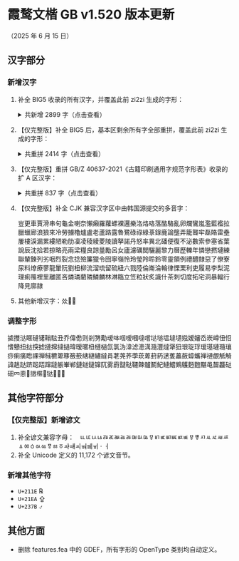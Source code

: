 # 霞鹜文楷 GB v1.520 版本更新

（2025 年 6 月 15 日）

## 汉字部分

### 新增汉字

1. 补全 BIG5 收录的所有汉字，并覆盖此前 zi2zi 生成的字形：
   <details>
   <summary>共新增 2899 字（点击查看）</summary>
   亃亄仈仚仴伂伄伅伒伓伔伳伿佌佒佪侀侅侇侐侕侺俀俇俖俴倇倎倗倠倱倵偅偋偑偛偞偠偤偨偩偫偮偳傂傇傋傞傮傰傶傸傽傿僁僈僋僓僗僛僠僪僸儃儊儜儠儢儤儥儩儰冞冹凗刉刞刡刱剢剫剬剭剼劋劮勂勓勫勯勴匎匒匢匰匴匷厊厏厒厗厜厞厧厬吇吘吙吜吤吷呁呅呏呡呬咰咶哠哤哫哸哻唃唋唒唴啒啽喍喕喡喣嗂嗕嗢嗼嗿嘂嘄嘕嘳嘺嘾噈噊噞噮噳噾嚁嚂嚍嚗嚘嚝嚧嚽囆囋圁圔圚圛圠坅坲垀垗垘垶垹垼埐埢埥埩埬埱堁堔堛堜堥堬堮堳堷堸堹堻塉塎塛塣塴塶塺塻墂墆墇墎墏墔墥墱墽墿壉壏壒壛壣夃夎奊奜奱奷奿妎妐妠妱妴妵妼妽姇姌姏姖姠姡姭姴姺娊娏娕娞娮娷娾婂婃婈婐婑婒婓婛婜婝婟婩婰婽媋媎媏媔媝媥媦媩媰媶媷媹嫀嫇嫊嫍嫝嫞嫟嫨嫬嫴嫶嫷嫸嫹嬁嬂嬇嬏嬓嬚嬞嬠嬦嬧嬼孇孈孎孷宎宒宨寊寋寎寠寣寪寲尌尳屇屔屖屪屳岆岋岏岒岓岝岟岤岥岮岯岰峆峈峊峌峐峔峖峚峞峟峷峸峹崏崝崥崨崰崲崵崷崸崹崺崼嵀嵉嵑嵕嵞嵢嵣嵥嵧嵨嵱嵷嵹嵺嵼嵿嶀嶆嶈嶉嶚嶜嶞嶡嶭嶯嶱嶵巀巆巏巑巕帄帎帠帢帤帴帾幁幊幋幍幏幓幜幝幦幩幭幯庂庈庉庌庍庛庢庣庬庮庲廅廇廗廘廜廦廧廮廯廲弅弚弣弤弰彃彋彏彯彴彸彾徖徟徥徦徲徶徻徾徿忀忁忕忯忴怉怋怌怑怓怢怤怬怭怮怲怴怷恀恄恌恘恛恞恦恮恲悀悇悐悜悷悹悺惀惁惃惈惌惍惤惾惿愄愅愋愘愝愩愮愯愲愶愻慀慅慉慏慔慖慛慞慡慦慲慹憀憉憌憛憡憪憰憳憴憵憸憼憿懅懖懠懤懥懧懩懪懫懭懮懰懱懹懻戁戃戫戺抁抎抩抭抯抰抳抸拫拰拲拸拺拻挀挋挏挬挭挴挸捁捇捈捊捑捖捚捰捸捼掁掅掍掑揂揊揓揗揘揟揥揧揨揯揱搎搘搚搫搮搷搹摍摡摥摦摨摫摬摮摲摿撊撌撗撜撱擃擏擙擨擫攁攃攇攌攍攐攓攗攠攡攭攳敊敤敥敪敯敶敼敿斀斔斖斞斪斻旍旓旚昅昋昢昦昲昹晇晑晲晼暀暆暊暔暡暩暯暰暷暺暽曊曋曒曘曞曤曫曭曮朄朠朹朻朼朾杍杚杬杸杹杽枃枆枎枮枺柉柋柌柍柛柣柦柪柭柸柼栚栜栠栥栦栨栮栵栺桏桻桽梀梉梊梋梑梒梤梪梬棇棌棎棜棝棞棦棩棳棴棷椔椕椯椼楁楄楅楈楉楋楌楎楏楑楖楘楰楶楺榐榓榗榚榞榡榩榬榯榳榵榶榹榽槂槄槆槉槦槬槮槸樄樆樇樉樍樥樦樧樻樼橀橁橉橍橎橏橕橝橠橧橨橩橭橯橶檅檌檒檓檕檚檡檤檦檭檶檷檹檺檽櫅櫇櫏櫐櫙櫠櫮櫯櫰櫹欀欈欘欚欥欨欭欯欳欴欼歂歊歋歍歑歞歭歾殈殌殎殏殑殔殙殟殥殦殧殰殶毃毄毇毊毠毢毤毦毲毻氀氃氋氠氻汃汌汒汥汦汱汸沀沎沰沶沷泀泍泒泭泲泹洀洃洉洍洖洠洬洯洷浀浘浢浧浨浶浺浽浾涀涃涆涋涳涺涻涽涾淉淔淗淢淣淭渀渃渜渨渱渳渵渻渿湀湅湆湇湒湕湚湤湥湱湷湸湹溒溗溙溛溣溤溰溾滐滖滜滱滵滶滼漀漃漅漇漎漜漞漟漡漮漰漺潀潃潎潐潒潡潧潪潫潬潳潻澅澓澕澖澞澢澰澲澸澺澿濄濈濌濍濎濏濝濢濣濦濧濭濲濴濷濻濿瀀瀊瀎瀖瀗瀙瀢瀤瀩瀪瀫瀸瀻瀿灁灅灆灉灖灗灚灛灟灡灢灦灪灱灴炂炃炄炑炩炴炾烅烆烍烒烗烡烢烸烼焀焂焋焍焎焛焟焣焥焨焲煂煄煍煔煘煝煪煰熂熆熐熞熡熤熧熩熪熼熽燅燆燇燘燛燢燤燨燰燱燲燽爂爃爅爙爞爢爣爦爩牄牉牊牏牞牬牰牳牶牼犆犈犉犌犎犐犑犓犕犘犚犝犞犣犤犥犦犩犪犵犿狅狋狑狘狚狜狟狣狤狦狪狫猀猈猏猑猒猣猦猧猭猳猵獀獊獑獙獝獞獟獡獥獩獳獶獽獿玂玬玸珔珘珚珜珼珿琌琝瑎瑏瑐瑵瑼瑿璔璚璭璯璶璷璾瓁瓂瓃瓋瓕瓗瓙瓨瓬瓵瓽瓾甂甇甈甋甐甒甝畣畽疀疄疘痋痑痝痭痵痶痷痸痻痽瘔瘚瘨瘯瘱瘽癐癓癚癵癹皉皊皏皒皫皯皵皽皾盄盓盚盰盳盵盺眃眅眐眑眓眕眧眱眳眹眻睌睕睙睧睯睼瞁瞂瞃瞈瞉瞗瞙瞛瞝瞡瞣瞲瞴瞺矂矄矉矊矌矎矏矐矔矕矘矠矷矹砃砅砎砏砐砓砨砪硈硉硢硥硰硱硹硻硾碀碄碅碠碢碤碬磃磄磍磛磝磢磥磩磪磭磿礂礉礔礗礛礜礝礣礥礭礯礹祄祌祑祒祡祣祩祪祰祳祴祹祽禂禈禐禓禗禜禬禭禲禶禷秅秎秠秶秷秺稄稊稐稒稓稕稛稢稦稫稰穔穘穛穧穬穱穻穾窇窉窏窐窔窙窢窫窱窲窷竀竁竮竷笀笁笅笉笎笓笚笝笣笰笲笻筄筡筣筸箈箊箌箛箤箹篊篎篕篜篞篟篣篧篫篹篻篽篿簁簂簅簊簎簐簜簢簥簭簳簼籅籇籈籉籊籚籦籫籺籿粀粈粊粌粖粣粴粻糐糑糔糪糮糷糽紁紌紎紏紒紨紶紸紻紽絇絊絑絒絔絘絟絧絩絫絼綅綒綔綩綼緀緂緆緎緛緧緮緰緳緷縃縌縍縎縓縔縜縤縥縪縰縸縼繀繂繉繌繓繗繜繟繣繲繴繵繺纀纋纗罊罜罞罬罺罼羉羍羒羛羜羠羦羬羭羳羵羷羺羻羾翇翉翐翑翗翜翞翢翨翪翭翲翴翵翿耛耟耴耹耾聇聈聏聑聜聧肂肒肕肵胅胉胏胑胕胦胻脀脙脭腃腄腇腏腛腜腞腢腶膌膟膧膬膮膱膲膷膹膼臄臅臇臐臗臡臦臷舑舕舼舽舿艂艒艓艛艜艞艡艩艬艭艵艼芀芅芐芔芞芺苀苂苃苪苬苭苰苵茙茠茤茥茦茪茻荂荈荋荎荴荶荾莁莃莈莋莌莏莐莔莗莤莥莮菃菄菆菋菕菗菛菞菤菧菨菬菮菳菺萐萒萛萫萯萰萶萷萺萻萿葀葂葃葄葋葌葍葐葔葝葞葟葥葨葽葾蒆蒏蒑蒘蒚蒛蒢蒤蒧蒩蒪蒫蒬蒮蒰蒶蓅蓌蓎蓒蓔蓗蓛蓩蓫蓶蓹蓻蓾蔇蔉蔋蔍蔎蔏蔒蔖蔙蔜蔝蔠蔤蔨蔩蔪蔮蔰蔱蕄蕇蕍蕑蕔蕛蕦蕧蕮蕱蕵蕶蕼薂薃薍薎薕薖薚薝薞薡薣薧薱薵薽藀藄藅藆藇藈藋藒藗藘藙藚藞藡藢藣藫藬藯藰藱藲藸藽蘁蘉蘌蘙蘜蘠蘣蘥蘪蘬蘮蘱蘲蘳蘴蘶蘹蘻蘾虃虇虈虋虌虖虥虨虪虭虳虴蚅蚇蚎蚐蚔蚗蚙蚞蚢蚥蚳蚷蚸蚹蚼蚽蚾蛂蛅蛌蛓蛖蛗蛚蛜蛝蛢蛦蛨蛪蛵蛶蛷蜁蜌蜛蜠蜤蜦蜧蜪蜬蜭蜲蜳蜵蜸蝁蝆蝏蝐蝑蝔蝖蝞蝢蝧蝩蝫蝬蝳蝵蝷蝺螁螇螉螏螐螒螖螚螜螝螤螪螰螴螶螸螼蟂蟔蟗蟙蟝蟞蟡蟤蟦蟨蟺蟼蠀蠈蠉蠌蠝蠠蠤蠥蠦蠩蠪蠫蠬蠮蠯蠰蠳蠸蠾蠿衁衈衧衱衴衶衼袀袃袉袌袕袛袡袧袨袬袲袶袹裍裐裗裚裞裧裫裬裮裷裺褁褅褉褑褖褗褢褣褩褬褮褷褼襂襉襋襐襑襒襓襗襘襙襛襡襣襩襱襳襹襺襼覛覝覞覟覢覣覭覮覹覾觓觙觛觠觡觢觤觨觬觰觲觷觻觾訞訧訬訰訹訿詄詊詌詍詙詴詺誁誃誋誙誫誸誺誻誽諀諃諅諈諘諙諨諯諰諵諻諿謆謈謍謑謒謕謘謜謞謣謤謥謧謪謯謰謱謵謶謺謻謽譂譅譇譈譋譐譑譒譕譗譝譣譥譧譹譻讂讄讈讘谹谻谾豂豃豅豋豏豜豟豤豥豩豯豰豱豲豵豷豽貀貁貄貑貕貗貚貜貣貥貵貹貾賌賗賝賟賥賳賹贀贂贆贙赨赲赹赻赽趀趉趎趏趓趛趜趠趥趧趪趬趭趮趶趹跓跘跜跠跧跾踀踂踃踇踍踑踓踗踙踚踛踤踥踾踿蹖蹗蹝蹥蹪蹸躆躌躎躖躟躠躣躤躨躩軂軉軓軗軘軜軞軠軡軦軧軩軬軮軯軴軵軶軷輁輆輍輎輐輑輖輘輚輠輤輲轃轈轋轏轐轑轓轖轙轚轛轠迉迖迗迡迣迼迾迿逜逽逿遫遳遻遾邔邞邟邥邧郔郖郘郠郣郥郩郱郲郹郺郻鄁鄇鄈鄍鄎鄐鄝鄟鄤鄦鄨鄬鄵鄸鄻鄿酀酁酄酟酠酨醀醏醓醙醝醟醠醥醧醷釢釨釫釱釳釸鈌鈏鈖鈙鈭鈲鉒鉓鉖鉡鉣鉰鉹鉽銂銇銋銌銔銝銡銢銤銴銵鋀鋄鋍鋎鋡鋷鋾錉錋錌錎錓錔錖錭錴錹鍎鍐鍕鍞鍡鍣鍷鍻鎀鎃鎉鎍鎎鎑鎕鎙鎟鎥鎨鎱鎴鏎鏒鏕鏙鏣鏧鏬鏮鏼鏾鏿鐀鐆鐉鐊鐌鐑鐕鐖鐪鐬鐰鐷鐹鐼鑆鑇鑉鑋鑏鑐鑗鑝鑩鑮鑯鑳鑴鑸钀钃镺镻镼镽閍閐閞閮閵閷闀闅闛闟闣阞阠阣阤阹阺陃陊陓陫陭陯陱陾隀隇隒隓隢隬隿雂雈雓雔雗雡雥雵雸雽雿霋霐霒霘霟霥霩霬霮霯霵霺霿靇靋靲靻靾鞂鞃鞈鞊鞎鞗鞙鞤鞪鞷鞻韄韇韎韏韐韕韖韗韘韟韣韥韰韸韺韽頖頛頝頧頨頩頯顁顃顄顅顈顉顊顐顜顝顟顠顤顩顪顲颩颬颲颽颾飁飂飉飋飌飶飹飺餀餇餥餩餪餫餯餰饇饎饓饖饙饛饡馣馫馰馲馵馻馽駂駇駋駌駍駎駏駖駗駣駤駥駧駩駴駶駷駺駽駾騆騇騔騚騛騜騝騢騥騩騪騬騴騹騺騽騿驆驈驉驓驔驙驞驠驧驨骻髇髊髍髐髬髶髺髼鬄鬊鬕鬗鬤鬫鬵鬺鬾鬿魒魕魖魡魤魦魧魰魱魻魼鮂鮅鮇鮛鮤鮥鮯鮵鮽鮿鯄鯚鯜鯞鯠鯥鯦鯬鯸鰎鰝鰫鰴鰽鰿鱄鱌鱎鱐鱕鱞鱢鱦鱱鱳鱴鱹鳦鳪鳭鳱鳵鳹鳺鳻鳼鳿鴀鴄鴅鴐鴔鴘鴙鴠鴢鴩鴭鴮鴱鴶鴸鵅鵊鵋鵌鵔鵖鵗鵘鵚鵛鵧鵨鵱鵳鵴鵵鵸鵽鵿鶀鶁鶅鶈鶌鶐鶔鶙鶛鶜鶝鶞鶟鶢鶣鶦鶧鶨鶭鶳鶶鶷鶾鷅鷋鷌鷍鷐鷑鷒鷕鷘鷜鷡鷢鷣鷤鷨鷩鷬鷮鷵鷶鷷鷻鷾鸁鸃鸄鸅鸆鸉鸋鸍鸐鸔麆麉麊麍麎麔麙麚麛麜麠麡麧麮麷黀黂黈黓黖黚黤黫黭黳黺鼀鼁鼆鼏鼖鼘鼚鼛鼜鼞鼣鼤鼨鼭鼮鼰鼲鼳鼵鼶鼸齀齂齃齈齌齍齛齝齞齤齥齫齸齹齺龒龤
   </details>

2. 【仅完整版】补全 BIG5 后，基本区剩余所有字全部重拼，覆盖此前 zi2zi 生成的字形：
   <details>
   <summary>共重拼 2414 字（点击查看）</summary>
   乊乤乥乧乨乬乮乯乴乺乻乽亗亪亴仒仢仧仯仸仹仺仾伆伇伌伖伮伵佂佄佅佋佦佨佭佱侎侓侙侟侤侰侱侸侼侽俆俌俒俕俢俧俰俹俼倃倄倊倽倿偄偒偔偙偧偱偹傁傄傆傊傐傓傗傟傠傡傫傹傼僀僃僐僒僟僲僷僺僼儏儙儝儣儧儨儬儯儶兂兓兘兯兺兾冟冸冿凁凲刏刢刯剈剓剘剶劅劆劕劥劧劰劶劷劸劺劽勆勊勎勏勜勨勪勬勭勮勶勽匌匓匘匛匥匨匩匫匶卙卥卶卾厁厇厈厑厱厸厼叅叏叐叓叧叴吺呄呚呞呭呮呹咞咟哛哬哴哵哾唀唍唟唺唽啂啔啘啚啨啺喅喖喗喛喠喯喴喸嗘嗠嗭嗴嘃嘇嘊嘋嘙嘨嘼噄噕噖噟噡噧噵嚋嚑嚖嚩嚰嚺囐囕囩囶圎圑圗圤圥圼圽圿坃坄坈坓坕坖坘坸坹坾垁垊垑垖垷埄埅埉埍埑埛埾堏堒堓堚堟堢堫塇塐塖塜塦塧塪塷墌墛墢墤墧墭墴墷壀壡壦壭夁夈夑夓夝夞夡夦夰夳夵夻奃奙奞奟奦奯奵奺妋妌妔妕妚妰妿姄姕姟姢姯姰娂娋娎娐娔娝娡娢娤娦娧娨娰娺娻娽婅婎婏婔婙婡婨婮婯婱婲婹媀媅媇媈媉媑媘媙媡媣媨嫅嫎嫓嫧嫼嫾嬄嬆嬊嬍嬒嬕嬘嬜嬟嬩嬳嬵嬹嬺嬻孂孄孉孊孒孞孠孡孧孯孴孹宆宐宑宔宩宯宱宲宷宺宻宼寈寏寚寭寴寷尀尡尦尮尯屒屗屫屵屸屽岄岇岎岲岴峍峕峜峢峫峲峳峼崈崉崊崓崜崫崻嵈嵍嵔嵟嵠嵡嵤嵦嵪嵮嵰嵻嶏嶑嶖嶘嶛嶣嶤嶥嶫嶳嶶嶾嶿巁巄巈巊巙巚巬巶巺巼帇帉帍帓帞帪帲帹帺幆幉幐幒幥庎庘庡庩庺廀廤廫廭弙弞弫弬弽弿彂彇彵彺徍徎徏徔徚徝徢徣徰徱忂忇忋忎忚忛忢忦忬忲忶忹怇怈怘怟怣怰怶怸怽怾恈恎恑恖恗恜恱恴恾悏悑悓悘悡悥惂惐惒惖愂愇愌愗愞愢愪愱愳愵愸愹慃慐慗慩慸慻慿憄憅憆憈憗憞憠憣憥憦憻憽懀懄懎懏懓懗懙懚懛懝懡懬懯懳戂戅戜戨戵扄扏扝扟扵扸抍抙抣抧抲抷拀拞拪挄挅挆挒挗挮挰捓捛捠捤捪捳捹掋掓掕掦掶揁揔搃搄搈搑搱搸搻搼摉摌摕摗摚摢摤摪摼摾撁撎撔撛撪撯撶擆擈擌擑擟擮擵擹攂攈攊攚攨攱敀敐敒敟敡敮敽斊斍斦斱斴斺旀旇旈旉旊旑旔旕旘旜旪旫昁昖昗昘昛昩昸晀晆晍晎晘晠晭晵晽晿暏暓暚暛暜暞暥暬暭曂曃曅曍曎曐曑曓曔曕曗曟曢曥曧曪曯朂朇朑朚朜朩朰杊杒杔杘杛杫枀枂枈枖枛枤枽枿柇柕柡柨栍栕栙栣栤栶桇桖桗桘桳梈梕梙梚梞梷梸梻棙棛棾棿椂椃椖椘椞椩椮椱椺楃楆楇楍楐楧榋榌榏榒榝榟榢榸榺槈槒槡槣槯槰槵樃樎樚樜樤樬樭橃橊橌橗橣橬橮橴橵橷橻檂檆檈檊檋檏檘檙檧檰檱檼櫀櫄櫉櫎櫒櫔櫕櫖櫗櫘櫦櫩櫭櫲櫴櫵櫷櫾櫿欁欆欇欎欕欜欦欩欪欫欮欰歀歄歏歚歝歨歫歮歰歱歵歽殅殐殜殝毭毮氎氒氱汄汅汑汓汖汣汬汵汷汼沑沗沞沠泈泋泘泟泤泦泴泿洂洆洔洕洜洡洦浌浖浝浫浱浳涁涥涰涱涶淁淎淧淾淿渁渂渄渆渏渒渘渞渪渷湈湐湗湙湬湭湰湵湽溄溊溋溑溕溨溩溬溭溸滣滰滳滺漐漗漛漝漨漽潂潈潉潌潥潨潱潹澃澊澏澝澟澷澻濅濐濖濗濙濥濪濸濽瀃瀈瀐瀒瀓瀥瀭瀮瀶灓灙灜灮灲灳灷炇炈炍炏炐炗炠炢炥炦炨炪炲炶炿烄烉烐烣烥烪烮烲烵烾焁焃焈焑焒焝焤焧焩焪焬焭焳焵焷焸焹焻焽煈煛煫煭煯煵煷煾熃熋熌熍熎熑熓熖熣熦熫熭熮熴熶熷燌燍燑燝燞燣燩燪燯燳燷燺爄爈爉爋爎爏爑爖爘爜爠爡爥爯爳爴牃牅牑牔牗牨牫牭牱犃犔犙犜犫犳犻狏狕狧狵猉猐猚猠猽獆獈獓獔獖獜獹玌玐玜玣玪珁珟珬珯珻琑琒琗琘琙琜琧琻琽琾瑘瑡瑻璄璌璍璑璓璖璙璛璳璴璼瓄瓇瓉瓎瓐瓪瓭瓳瓹瓺瓼甉甊甠甤甧畁畃畒畕畞畡畨畻畼疅疈疛疜疞疨疷痆痜痥痮瘎瘒瘬瘶瘷瘹癁癏癑癕癛癝癳癷皅皌皍皔皗皘皟皢皣皧皨皩皳皼盀盙盠盢盶盽盿眂眆眏眔眖眗眪眮眰眿睂睈睉睓睗睝睤睰睱睳睴睵睶睸睻瞊瞐瞔瞦瞮瞯瞸瞾矀矃矅矆矈矒矡矤矪矵砊砋砙砞砤砶砽硂硄硆硛硟硡硣硧硳硸硽碂碊碋碐碒碝碦碮碷碽碿磀磂磇磒磗磦磫磮磰磶磸礀礊礋礍礏礕礘礚礟礠礢礲礶礷祍祙祦祬祮祱祵祶祻禃禆禉禙禞禣禯秇秐秓秗秙秛秢秨秱秲秳秴秵秹秼秿稁稇稏稝稡稤稥稧稩稪稸穁穒穓穕穥穯穲穳穼窂窚窛窡窤窧窹窽竂竌竎竐竔竛竨竩竬竱竲竴竼笌笍笖笗笜笡笩笽笿筁筃筕筗筙筟筨筪筫箁箃箉箮箰箳箶箺箻箼箽箿篂篈篍篐篖篬篵篺簄簈簚簛簤簯簲簵簺籄籎籒籕籞籡籭籶籷粎粏粓粙粚粠粶粷粸糃糆糏糓糛糣糤糥糦糩糳紤紦紪紭紴紷絠絤絥絬絴絾綂綇綊綐綗綘綤綥綨綶緃緢緭緸緾緿縇縘縙縨縬繛繤繥繬繱纝缻缼罀罁罖罤罯羀羄羏羐羘羪羫翓翖翝翤耊耓耚耣耫耯聀聁聄聅聉聎聕聗聙聥聫聭聮聺肁肍肑肔肗肰肳肹肻胋胓胟胢脋脜脨脪脮脴脵脻脼腀腂腉腗腝腣腪腬腵膅膒膔膡膯臎臔臖臫臰臱臵舓舙舤舧艁艃艈艊艌艍艠艥艧芁芆芇芉芌芕芖苚苩苮苸苼苿茊茒茟茡茮茰茾荰荱荲荹莄莑莡莬莭莻菒菚萀萅萈萔萖萗萙萞萟葁葘葪葲葼葿蒃蒊蒒蒖蒣蒥蒳蒵蒷蓃蓈蓕蓞蓭蓵蓸蔅蔛蔶蕂蕌蕏蕐蕜蕟蕯蕽薥薲薼藔藖藛藧藮藳藵蘃蘈蘎蘏蘔蘨蘫虁虄虅虊虗虝虠虦虲虶蚈蚉蚏蚒蚟蚠蚭蚮蛒蛠蛡蛥蛼蛿蜏蜔蜝蜟蜫蜶蝅蝊螊螦螧蟍蟕蟚蟩蟰蟱蟸蟽蠞蠴蠺衐衑衜衦衳衸衻袇袊袏袐袔袝袣袥袦袩袳袻裓裦裪裭裿褈褠褤褨褹褺褿襅襊襎襔襧襨襸覄覍覐覑覒覠覨覫覱覴覸觗觘觪觮觵觹訅訆訉訋訍訔訙訜訠訡訤訨訮訯訲訵訽詂詃詇詋詓詚詜詤詯詸詽誀誈誎誗誛誜誝誟誢誮誯誱誳誴誵誷諁諊諎諣諥諬諹諽謃謉謲謸譡譢譤譮譵譶譼讇讍讏讑讗豄豙豛豞豠豣豧豴豾貃貇貈貋貖貦貱賆賋賐賖賘賯賲賶賿贁贃贎贚赺赼赾赿趃趆趇趈趗趘趚趝趞趢趤趩趰趽跉跊跒跭踲踷踻蹃蹆蹨蹫蹮蹱躛躢躴躵躷躸躹躻躿軄軇軐軖軙軪軭軳輏輡輢輫輰輱輺輽轁轥辝辡辥辪辬辸迀迃迏迧迬迱逇逘逨逪逫逺遀遃遈遚遟遤遦遬遱邌邎邖邚邤邩邫邭邷邼郀郂郆郌郍郒郮郶鄊鄓鄥鄷鄼酫酭酻醔醘醦醩釯釲鈋鈓鈘鈛鈝鈟鈠鈡鈢鈫鈯鈻鉁鉂鉜鉟鉩鉪鉵銁銄銉銏銐銒銞銟銯銰銸銺銿鋔鋖鋚鋛鋢鋴鋵錅錊錗錜錰錷錽錿鍓鍝鍟鍢鍦鍨鍯鍲鍴鍸鍽鍿鎁鎆鎜鎠鎫鎼鎽鎾鏅鏉鏓鏛鏠鏩鏪鏫鏭鏯鏲鏳鏴鐁鐂鐅鐗鐛鐜鐞鐟鐢鐣鑃鑍鑎鑖鑘鑙鑜鑟鑡鑦鑧鑬鑺镹镾閁閄閅閚閝閳閸闁闂闄闎闏闙闦闧阥阩阫阾陖陙陚陠陮隚隥雐雤雦雬雭雮雴雼霌霕霼靀靁靯靵鞕鞖鞩鞰鞱鞸鞼韀韊韑韒韚韢韯韷韼頉頋頙頢頥頪頱頳頶頺頿顀顂顡顨顭顮颰颵颹飅飊飍飬飰飳飵飷飸飻餆餋餙餢餣餴饄饏饚馚馛馟馠馢馤馩馪馶馷馸馾駀駊駠駨駫駯駳駵騀騘騡騦騳騼驇驋驑驜驝驡驣骩骪骬骮骲髉髚髛髝髨髰髸鬛鬜鬝鬽魀魐魓魗魝魥魪魫魭魸魿鮉鮙鮩鮬鮲鮼鮾鯂鯅鯌鯍鯎鯐鯘鯩鯯鯳鯹鯼鰑鰖鰘鰙鰚鰞鰢鰦鰸鱑鱛鱜鱡鱩鱫鱬鳨鳸鴁鴊鴋鴌鴍鴏鴖鴚鴡鴤鴧鴲鴵鴹鴺鴼鵍鵢鵥鵦鵭鶎鶑鶕鶮鶰鶽鷠鷧鷪鷱鷼鸈鸖鹶鹷麏麢麣麱麲麳黅黆黊黋黣黬黸鼄鼅鼑鼔鼺鼼鼿齭齳齽龏龓龗龞
   </details>

3. 【仅完整版】重拼 GB/Z 40637-2021《古籍印刷通用字规范字形表》收录的扩 A 区汉字：

   <details>
       <summary>共重拼 837 字（点击查看）</summary>
       㐜㐨㑋㑛㑥㑦㑮㑷㑻㒁㒊㒍㒔㒜㒡㒨㒩㓗㓞㓠㓡㓵㓺㔅㔋㔨㔩㔮㔶㔹㕉㕎㕒㕙㕧㕭㕲㖃㖔㖟㖤㖧㖫㖮㗅㗊㗦㗩㗫㗲㗻㗿㘁㘈㘉㘊㘓㘖㘞㘣㘤㘨㘩㘲㙚㙪㙬㙳㙷㙺㚃㚔㚤㚲㚿㛗㛺㜎㜘㜪㜲㜸㜿㝅㝌㝏㝔㝤㝱㝾㞂㞇㞐㞚㞜㞦㞹㞼㟅㟍㟎㟏㟐㟙㟟㟪㟬㟴㟹㟽㟿㠁㠊㠍㠎㠑㠠㠢㠥㠧㠱㠿㡂㡇㡘㡚㡛㡞㡭㡲㡸㢉㢋㢙㢡㢧㣇㣈㣤㣯㤄㤋㤝㤯㥅㥋㥛㥜㥢㥥㥷㥽㦎㦒㦗㦬㦼㧊㧓㧗㧘㧙㧺㨁㨆㨔㨖㨛㨡㨭㨳㨷㨽㩀㩉㩝㩠㩲㩴㩻㩼㪇㪯㫲㬈㬐㬜㬠㬣㬭㬻㭈㭒㭘㭙㭼㭿㮁㮂㮇㮏㮕㮨㮮㮰㮲㮴㯃㯓㯕㯲㯸㯺㯻㯿㰂㰌㰘㰚㰦㱂㱥㱦㲄㲉㲜㲨㲯㲰㲻㳆㳙㳛㳦㳷㴐㴬㴲㴸㴿㵒㵝㵞㵠㵢㵣㵫㵳㵽㶀㶄㶅㶌㶍㶏㶒㶔㶕㶣㶳㶿㷏㷠㸅㸒㸙㸨㸬㸲㸸㹀㹁㹄㹊㹟㹪㹫㹮㹱㹳㹶㹻㺎㺐㺑㺒㺔㺜㺦㺨㺿㻂㻍㻒㻱㻶㻾㼐㼚㼜㼧㼱㼶㼽㼾㽂㽃㽅㽌㽕㽛㽟㽨㽷㽻㽽㾈㾕㾖㾞㾪㾬㾭㿃㿅㿉㿊㿥㿱䀒䀠䀣䀨䀮䀶䁆䁈䁏䁑䁔䁘䁝䁟䁠䁢䁨䁲䁾䂃䂄䂍䂎䂦䂬䂺䃁䃂䃋䃌䃔䃕䃡䃢䃤䃬䃭䃳䃴䃶䃸䃹䃺䄡䅌䅎䅓䅖䅘䅩䅭䅳䅵䅺䅻䆅䆘䆛䆟䆡䆧䆲䇂䇐䇘䇣䇫䇾䈏䈕䈖䈙䈚䈛䈣䈥䈵䈽䈾䉋䉍䉑䉛䉶䊉䊡䊦䊧䊳䊵䋃䋈䋏䋐䋖䋗䋤䋫䋿䌌䌖䌘䌜䌝䌟䌤䌨䌪䌰䍘䍚䍣䍦䍩䍪䍮䍲䍶䍺䍻䍽䎀䎒䎓䎚䎶䏁䏏䏔䏖䏧䏰䏴䏶䏺䐈䐑䐗䐢䐣䐦䐲䐶䐹䑋䑎䑏䑙䑠䑡䑦䑳䑸䑿䒀䒁䒌䒠䒹䒽䓈䓍䓘䓟䓲䓳䓴䓵䓸䓼䔃䔄䔉䔋䔌䔡䔭䔮䔺䔾䔿䕓䕞䕢䕩䕬䕮䕲䕸䕻䖀䖃䖆䖑䖘䖜䖤䖦䖪䖭䖶䖹䖺䖻䗂䗃䗇䗊䗒䗚䗠䗡䗣䗤䗥䗧䗲䗶䗽䗿䘀䘃䘇䘎䘒䘓䘢䘨䘩䘪䘭䘯䘳䘺䘽䘿䙅䙏䙬䙰䚕䚗䚡䚢䚦䚧䚩䛁䛆䛏䛒䛟䛠䜄䜅䜋䜎䜪䜭䜱䜶䝁䝏䝚䝤䝻䞀䞈䞋䞟䞣䞵䟂䟃䟆䟏䟐䟣䟤䟫䟮䟱䟾䠆䠇䠋䠓䠠䠣䠧䠪䠯䠸䡅䡈䡊䡔䡘䡟䡠䡦䡩䡰䡴䡶䡻䢃䢇䢋䢒䢱䣄䣆䣕䣙䣛䣜䣢䣯䣱䣼䤃䤄䤅䤉䤒䤩䥈䥖䥗䥝䥨䥫䥯䦊䦪䦯䦱䦳䧄䧜䧴䧹䧿䨘䨥䨲䨴䨹䨼䩉䩋䩕䩜䩠䩣䩥䩭䪁䪎䪐䪓䪗䪜䪡䪤䪥䪫䪻䪼䫄䫉䫜䫟䫫䫴䫻䬀䬅䬐䬑䬓䬔䬝䬟䬧䬪䬳䬴䬵䬼䬽䭀䭃䭅䭇䭑䭓䭡䭿䮂䮐䮚䮝䮧䮫䯁䯇䯊䯏䯒䯓䯔䯚䯛䯢䯤䯦䯰䰂䰃䰉䰎䰏䰐䰒䰝䰞䰰䰲䰷䰼䱂䱊䱌䱍䱐䱑䱒䱓䱔䱜䱟䱡䱥䱭䱰䱱䱸䱾䲔䲕䲖䲙䲚䲛䲦䲰䲸䲹䳁䳅䳉䳋䳎䳏䳑䳕䳚䳟䳤䳧䳫䳮䴀䴅䴇䴠䴬䴴䴷䴹䴺䵂䵃䵈䵋䵍䵎䵖䵝䵣䵬䵴䵻䵾䶀䶂䶅䶉䶋䶌䶎䶘䶥䶦䶩䶪
   </details>

4. 【仅完整版】补全 CJK 兼容汉字区中由韩国源提交的多音字：

   豈更車賈滑串句龜金喇奈懶癩羅蘿螺裸邏樂洛烙珞落酪駱亂卵爛鸞嵐濫藍襤拉臘蠟廊浪狼來冷勞擄櫓爐盧老蘆路露魯鷺碌祿綠菉錄鹿論壟弄籠聾牢磊賂雷壘屢樓淚漏累縷陋勒肋凜凌稜綾菱陵讀拏諾丹怒率異北磻便復不泌數索參塞省葉說辰沈拾若掠略亮兩梁糧良諒量勵呂女廬濾礪閭驪麗黎力曆歷轢年憐戀撚璉練聯輦鍊列劣咽烈裂念捻殮簾獵令囹寧嶺怜玲瑩羚聆鈴零靈領例禮醴隸惡了僚寮尿料燎療蓼龍暈阮劉杻柳流溜琉留硫紐六戮陸倫崙淪輪律慄栗利吏履易李梨泥理痢罹裡里離匿吝燐璘藺隣鱗麟林淋臨立笠粒狀炙識什茶刺切度拓宅洞暴輻行降見廓隷

5. 其他新增汉字：𠈌𣽽𦊱

### 调整字形

㨿㩳㳠䁥䃮䦃䩺䮄丑乔偉僽则剎勥勱叆呠啯嗳嘓噠嚐垯塠塭墶壝娹嫒嬸岙崁嶟忸怊愭戇扭挞揬摅摙撺撻撾暐暧暱杻槤檛氙氯沩湋滤漶澫瀡灃燵犟狃珢琁琈瑷璂璉瓍瓖痧瘌癀矁祼禅稶穮箄簃籢籨縖縺繡繨肙荖荛荞荸莰萆葑葯蒁蒦藟蘞蟑蠵褝褳覷觝觭諱趒跶跻跽踎蹿躂躼輋郸鏈鐩鐽镩阢雾霨靆鞑韆餗髗鬭魢鰱鱨鶪鸌麪麭黮黾齧龘鿎鿬𠔿𢛳𢱤𢳆𣘗𤐰𫟼𫣆𫣊𮣶

## 其他字符部分

### 【仅完整版】新增谚文

1. 补全谚文兼容字母：ㅤㅥㅦㅧㅨㅩㅪㅫㅬㅭㅮㅯㅰㅱㅲㅳㅴㅵㅶㅷㅸㅹㅺㅻㅼㅽㅾㅿㆀㆁㆂㆃㆄㆅㆆㆇㆈㆉㆊㆋㆌㆍㆎ
2. 补全 Unicode 定义的 11,172 个谚文音节。

### 新增其他字符

- `U+211E` ℞
- `U+21EA` ⇪
- `U+237B` ⍻

## 其他方面

- 删除 features.fea 中的 GDEF，所有字形的 OpenType 类别均自动定义。
